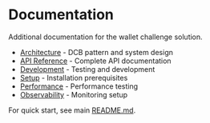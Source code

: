 # Documentation

Additional documentation for the wallet challenge solution.

- [Architecture](architecture/README.md) - DCB pattern and system design
- [API Reference](api/README.md) - Complete API documentation
- [Development](development/README.md) - Testing and development
- [Setup](setup/README.md) - Installation prerequisites
- [Performance](performance/README.md) - Performance testing
- [Observability](observability/README.md) - Monitoring setup

For quick start, see main [README.md](../README.md).
